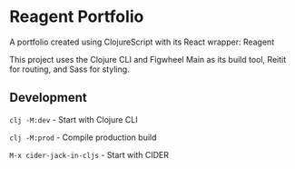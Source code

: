 # Reagent Portfolio

A portfolio created using ClojureScript with its React wrapper: Reagent

This project uses the Clojure CLI and Figwheel Main as its build tool, Reitit for routing, and Sass for styling.

## Development
`clj -M:dev` - Start with Clojure CLI

`clj -M:prod` - Compile production build

`M-x cider-jack-in-cljs` - Start with CIDER
